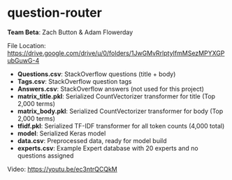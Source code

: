 # question-router
**Team Beta**: Zach Button & Adam Flowerday

File Location: https://drive.google.com/drive/u/0/folders/1JwGMvRrlptyIfmMSezMPYXGPubGuwG-4
- **Questions.csv**: StackOverflow questions (title + body)
- **Tags.csv**: StackOverflow question tags
- **Answers.csv**: StackOverflow answers (not used for this project)
- **matrix_title.pkl**: Serialized CountVectorizer transformer for title (Top 2,000 terms)
- **matrix_body.pkl**: Serialized CountVectorizer transformer for body (Top 2,000 terms)
- **tfidf.pkl**: Serialized TF-IDF transformer for all token counts (4,000 total)
- **model**: Serialized Keras model
- **data.csv**: Preprocessed data, ready for model build
- **experts.csv**: Example Expert database with 20 experts and no questions assigned

Video: https://youtu.be/ec3ntrQCQkM
